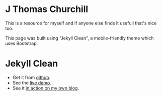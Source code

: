 J Thomas Churchill
==================

This is a resource for myself and if anyone else finds it usefull that's nice too. 

This page was built using "Jekyll Clean", a mobile-friendly theme which uses Bootstrap.

Jekyll Clean
============

* Get it from [github](https://github.com/scotte/jekyll-clean).
* See the [live demo](https://scotte.github.io/jekyll-clean).
* See it [in action on my own blog](https://scotte.github.io).

